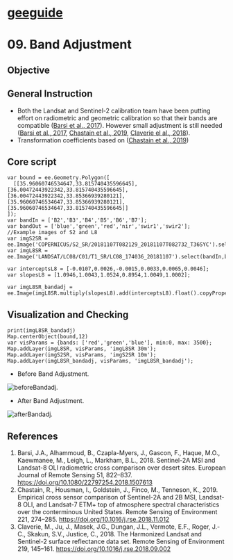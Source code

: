 # [geeguide](/README.md)
# 09. Band Adjustment

## Objective

## General Instruction
- Both the Landsat and Sentinel-2 calibration team have been putting effort on radiometric and geometric calibration so that their bands
are compatible ([Barsi et al., 2017](https://doi.org/10.1080/22797254.2018.1507613)). However small adjustment is still needed ([Barsi et al., 2017](https://doi.org/10.1080/22797254.2018.1507613), [Chastain et al., 2019](https://doi.org/10.1016/j.rse.2018.11.012), [Claverie el al., 2018](https://doi.org/10.1016/j.rse.2018.09.002)).
- Transformation coefficients based on ([Chastain et al., 2019](https://doi.org/10.1016/j.rse.2018.11.012))

## Core script
```
var bound = ee.Geometry.Polygon([
  [[35.96060746534647,33.815740435596645], [36.00472443922342,33.815740435596645], [36.00472443922342,33.85366939280121], [35.96060746534647,33.85366939280121], [35.96060746534647,33.815740435596645]]
]);
var bandIn = ['B2','B3','B4','B5','B6','B7'];
var bandOut = ['blue','green','red','nir','swir1','swir2'];
//Example images of S2 and L8
var imgS2SR = ee.Image('COPERNICUS/S2_SR/20181107T082129_20181107T082732_T36SYC').select(bandIn,bandOut).clip(bound);
var imgL8SR = ee.Image('LANDSAT/LC08/C01/T1_SR/LC08_174036_20181107').select(bandIn,bandOut).clip(bound);

var interceptsL8 = [-0.0107,0.0026,-0.0015,0.0033,0.0065,0.0046];
var slopesL8 = [1.0946,1.0043,1.0524,0.8954,1.0049,1.0002];

var imgL8SR_bandadj = ee.Image(imgL8SR.multiply(slopesL8).add(interceptsL8).float().copyProperties(imgL8SR)).set('system:time_start',imgL8SR.get('system:time_start'))
```

## Visualization and Checking
```
print(imgL8SR_bandadj)
Map.centerObject(bound,12)
var visParams = {bands: ['red','green','blue'], min:0, max: 3500};
Map.addLayer(imgL8SR, visParams, 'imgL8SR 30m');
Map.addLayer(imgS2SR, visParams, 'imgS2SR 10m');
Map.addLayer(imgL8SR_bandadj, visParams, 'imgL8SR_bandadj'); 
```
- Before Band Adjustment.

![beforeBandadj](https://user-images.githubusercontent.com/40456844/62152098-05474300-b32c-11e9-9235-84711410b9a9.png).

- After Band Adjustment.

![afterBandadj](https://user-images.githubusercontent.com/40456844/62152117-1001d800-b32c-11e9-80b5-e84734def447.png).


## References
1. Barsi, J.A., Alhammoud, B., Czapla-Myers, J., Gascon, F., Haque, M.O., Kaewmanee, M., Leigh, L., Markham, B.L., 2018. Sentinel-2A MSI and Landsat-8 OLI radiometric cross comparison over desert sites. European Journal of Remote Sensing 51, 822–837. https://doi.org/10.1080/22797254.2018.1507613
2. Chastain, R., Housman, I., Goldstein, J., Finco, M., Tenneson, K., 2019. Empirical cross sensor comparison of Sentinel-2A and 2B MSI, Landsat-8 OLI, and Landsat-7 ETM+ top of atmosphere spectral characteristics over the conterminous United States. Remote Sensing of Environment 221, 274–285. https://doi.org/10.1016/j.rse.2018.11.012
3. Claverie, M., Ju, J., Masek, J.G., Dungan, J.L., Vermote, E.F., Roger, J.-C., Skakun, S.V., Justice, C., 2018. The Harmonized Landsat and Sentinel-2 surface reflectance data set. Remote Sensing of Environment 219, 145–161. https://doi.org/10.1016/j.rse.2018.09.002

